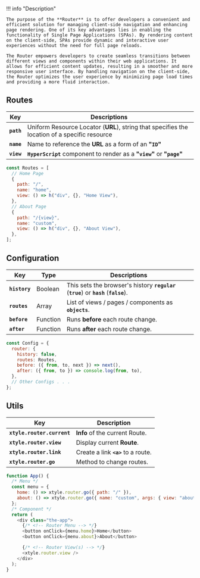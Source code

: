 !!! info "Description"

    The purpose of the **Router** is to offer developers a convenient and efficient solution for managing client-side navigation and enhancing page rendering. One of its key advantages lies in enabling the functionality of Single Page Applications (SPAs). By rendering content on the client-side, SPAs provide dynamic and interactive user experiences without the need for full page reloads.

    The Router empowers developers to create seamless transitions between different views and components within their web applications. It allows for efficient content updates, resulting in a smoother and more responsive user interface. By handling navigation on the client-side, the Router optimizes the user experience by minimizing page load times and providing a more fluid interaction.

## Routes

| Key        | Descriptions                                                                                  |
| ---------- | --------------------------------------------------------------------------------------------- |
| **`path`** | Uniform Resource Locator (**URL**), string that specifies the location of a specific resource |
| **`name`** | Name to reference the **URL** as a form of an **"`ID`"**                                      |
| **`view`** | **`HyperScript`** component to render as a **"`view`"** or **"`page`"**                       |

```js
const Routes = [
  // Home Page
  {
    path: "/",
    name: "home",
    view: () => h("div", {}, "Home View"),
  },
  // About Page
  {
    path: "/{view}",
    name: "custom",
    view: () => h("div", {}, "About View"),
  },
];
```

## Configuration

| Key           | Type     | Descriptions                                                                            |
| ------------- | -------- | --------------------------------------------------------------------------------------- |
| **`history`** | Boolean  | This sets the browser's history **`regular`** (**`true`**) or **`hash`** (**`false`**). |
| **`routes`**  | Array    | List of views / pages / components as **`objects`**.                                    |
| **`before`**  | Function | Runs **before** each route change.                                                      |
| **`after`**   | Function | Runs **after** each route change.                                                       |

```js
const Config = {
  router: {
    history: false,
    routes: Routes,
    before: ({ from, to, next }) => next(),
    after: ({ from, to }) => console.log(from, to),
  },
  // Other Configs . . .
};
```

## Utils

| Key                        | Description                         |
| -------------------------- | ----------------------------------- |
| **`xtyle.router.current`** | **Info** of the current Route.      |
| **`xtyle.router.view`**    | Display current **Route**.          |
| **`xtyle.router.link`**    | Create a link **`<a>`** to a route. |
| **`xtyle.router.go`**      | Method to change routes.            |

```js
function App() {
  /* Menu */
  const menu = {
    home: () => xtyle.router.go({ path: "/" }),
    about: () => xtyle.router.go({ name: "custom", args: { view: "about" } }),
  };
  /* Component */
  return (
    <div class="the-app">
      {/* <!-- Router Menu --> */}
      <button onClick={menu.home}>Home</button>
      <button onClick={menu.about}>About</button>

      {/* <!-- Router View(s) --> */}
      <xtyle.router.view />
    </div>
  );
}
```
